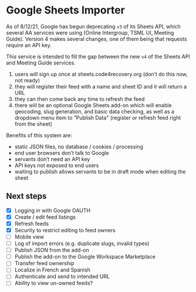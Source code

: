 # Google Sheets Importer

As of 8/12/21, Google has begun deprecating `v3` of its Sheets API, which several AA services were using (Online Intergroup, TSML UI, Meeting Guide). Version 4 makes several changes, one of them being that requests require an API key.

This service is intended to fill the gap between the new `v4` of the Sheets API and Meeting Guide services.

1. users will sign up once at sheets.code4recovery.org (don’t do this now, not ready)
1. they will register their feed with a name and sheet ID and it will return a URL
1. they can then come back any time to refresh the feed
1. there will be an optional Google Sheets add-on which will enable geocoding, slug generation, and basic data checking, as well as a dropdown menu item to “Publish Data" (register or refresh feed right from the sheet)

Benefits of this system are:

-   static JSON files, no database / cookies / processing
-   end user browsers don’t talk to Google
-   servants don’t need an API key
-   API keys not exposed to end users
-   waiting to publish allows servants to be in draft mode when editing the sheet

## Next steps

-   [x] Logging in with Google OAUTH
-   [x] Create / edit feed listings
-   [x] Refresh feeds
-   [x] Security to restrict editing to feed owners
-   [ ] Mobile view
-   [ ] Log of import errors (e.g. duplicate slugs, invalid types)
-   [ ] Publish JSON from the add-on
-   [ ] Publish the add-on to the Google Workspace Marketplace
-   [ ] Transfer feed ownership
-   [ ] Localize in French and Spanish
-   [ ] Authenticate and send to intended URL
-   [ ] Ability to view un-owned feeds?
